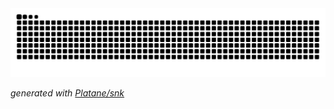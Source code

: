<picture>
  <source media="(prefers-color-scheme: dark)" srcset="https://raw.githubusercontent.com/y72dot/snk/output/github-contribution-grid-snake-dark.svg">
  <source media="(prefers-color-scheme: light)" srcset="https://raw.githubusercontent.com/y72dot/snk/output/github-contribution-grid-snake.svg">
  <img alt="github contribution grid snake animation" src="https://raw.githubusercontent.com/y72dot/snk/output/github-contribution-grid-snake.svg">
</picture>

_generated with [Platane/snk](https://github.com/Platane/snk)_
